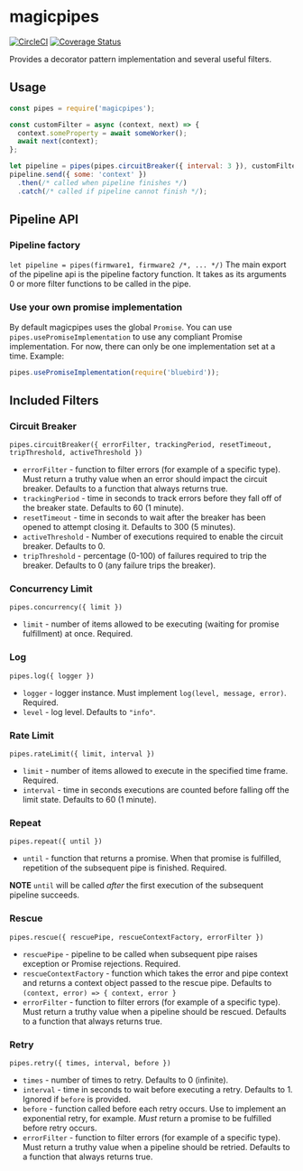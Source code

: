 # magicpipes

[![CircleCI](https://circleci.com/gh/twindagger/magicpipes.svg?style=svg)](https://circleci.com/gh/twindagger/magicpipes)  [![Coverage Status](https://coveralls.io/repos/github/twindagger/magicpipes/badge.svg)](https://coveralls.io/github/twindagger/magicpipes)

Provides a decorator pattern implementation and several useful filters.

## Usage

```javascript
const pipes = require('magicpipes');

const customFilter = async (context, next) => {
  context.someProperty = await someWorker();
  await next(context);
};

let pipeline = pipes(pipes.circuitBreaker({ interval: 3 }), customFilter);
pipeline.send({ some: 'context' })
  .then(/* called when pipeline finishes */)
  .catch(/* called if pipeline cannot finish */);
```

## Pipeline API

### Pipeline factory

`let pipeline = pipes(firmware1, firmware2 /*, ... */)`
The main export of the pipeline api is the pipeline factory function. It takes as its arguments 0 or more filter functions to be called in the pipe.

### Use your own promise implementation

By default magicpipes uses the global `Promise`. You can use `pipes.usePromiseImplementation` to use any compliant Promise implementation. For now, there can only be one implementation set at a time. Example:
```javascript
pipes.usePromiseImplementation(require('bluebird'));
```

## Included Filters

### Circuit Breaker

`pipes.circuitBreaker({ errorFilter, trackingPeriod, resetTimeout, tripThreshold, activeThreshold })`

* `errorFilter` - function to filter errors (for example of a specific type). Must return a truthy value when an error should impact the circuit breaker. Defaults to a function that always returns true.
* `trackingPeriod` - time in seconds to track errors before they fall off of the breaker state. Defaults to 60 (1 minute).
* `resetTimeout` - time in seconds to wait after the breaker has been opened to attempt closing it. Defaults to 300 (5 minutes).
* `activeThreshold` - Number of executions required to enable the circuit breaker. Defaults to 0.
* `tripThreshold` - percentage (0-100) of failures required to trip the breaker. Defaults to 0 (any failure trips the breaker).

### Concurrency Limit

`pipes.concurrency({ limit })`

* `limit` - number of items allowed to be executing (waiting for promise fulfillment) at once. Required.

### Log

`pipes.log({ logger })`

* `logger` - logger instance. Must implement `log(level, message, error)`. Required.
* `level` - log level. Defaults to `"info"`.

### Rate Limit

`pipes.rateLimit({ limit, interval })`

* `limit` - number of items allowed to execute in the specified time frame. Required.
* `interval` - time in seconds executions are counted before falling off the limit state. Defaults to 60 (1 minute).

### Repeat

`pipes.repeat({ until })`

* `until` - function that returns a promise. When that promise is fulfilled, repetition of the subsequent pipe is finished. Required.

**NOTE** `until` will be called _after_ the first execution of the subsequent pipeline succeeds.

### Rescue

`pipes.rescue({ rescuePipe, rescueContextFactory, errorFilter })`

* `rescuePipe` - pipeline to be called when subsequent pipe raises exception or Promise rejections. Required.
* `rescueContextFactory` - function which takes the error and pipe context and returns a context object passed to the rescue pipe. Defaults to `(context, error) => { context, error }`
* `errorFilter` - function to filter errors (for example of a specific type). Must return a truthy value when a pipeline should be rescued. Defaults to a function that always returns true.

### Retry

`pipes.retry({ times, interval, before })`

* `times` - number of times to retry. Defaults to 0 (infinite).
* `interval` - time in seconds to wait before executing a retry. Defaults to 1. Ignored if `before` is provided.
* `before` - function called before each retry occurs. Use to implement an exponential retry, for example. _Must_ return a promise to be fulfilled before retry occurs.
* `errorFilter` - function to filter errors (for example of a specific type). Must return a truthy value when a pipeline should be retried. Defaults to a function that always returns true.
